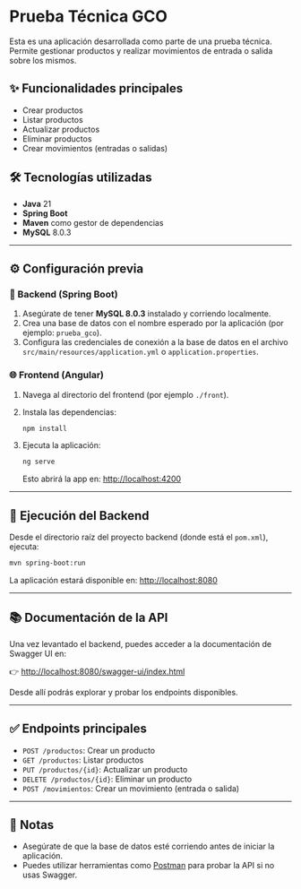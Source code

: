# Prueba Técnica GCO

Esta es una aplicación desarrollada como parte de una prueba técnica. Permite gestionar productos y realizar movimientos de entrada o salida sobre los mismos.

## ✨ Funcionalidades principales

- Crear productos
- Listar productos
- Actualizar productos
- Eliminar productos
- Crear movimientos (entradas o salidas)

## 🛠️ Tecnologías utilizadas

- **Java** 21
- **Spring Boot**
- **Maven** como gestor de dependencias
- **MySQL** 8.0.3


---

## ⚙️ Configuración previa

### 📂 Backend (Spring Boot)

1. Asegúrate de tener **MySQL 8.0.3** instalado y corriendo localmente.
2. Crea una base de datos con el nombre esperado por la aplicación (por ejemplo: `prueba_gco`).
3. Configura las credenciales de conexión a la base de datos en el archivo `src/main/resources/application.yml` o `application.properties`.


### 🌐 Frontend (Angular)

1. Navega al directorio del frontend (por ejemplo `./front`).
2. Instala las dependencias:

   ```bash
   npm install
   ```

3. Ejecuta la aplicación:

   ```bash
   ng serve
   ```

   Esto abrirá la app en: [http://localhost:4200](http://localhost:4200)

---

## 🚀 Ejecución del Backend

Desde el directorio raíz del proyecto backend (donde está el `pom.xml`), ejecuta:

```bash
mvn spring-boot:run
```

La aplicación estará disponible en: [http://localhost:8080](http://localhost:8080)

---

## 📚 Documentación de la API

Una vez levantado el backend, puedes acceder a la documentación de Swagger UI en:

👉 [http://localhost:8080/swagger-ui/index.html](http://localhost:8080/swagger-ui/index.html)

Desde allí podrás explorar y probar los endpoints disponibles.

---

## ✅ Endpoints principales

- `POST /productos`: Crear un producto
- `GET /productos`: Listar productos
- `PUT /productos/{id}`: Actualizar un producto
- `DELETE /productos/{id}`: Eliminar un producto
- `POST /movimientos`: Crear un movimiento (entrada o salida)

---

## 📎 Notas

- Asegúrate de que la base de datos esté corriendo antes de iniciar la aplicación.
- Puedes utilizar herramientas como [Postman](https://www.postman.com/) para probar la API si no usas Swagger.
